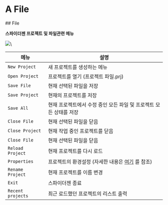 # A  File

\## File

**스파이더젠 프로젝트 및 파일관련 메뉴**

![](https://wikidocs.net/images/page/22812/%EC%8A%A4%ED%81%AC%EB%A6%B0%EC%83%B7_2025-01-24_151618.png)\


| 메뉴                | 설명                                                         |
| ----------------- | ---------------------------------------------------------- |
| `New Project`     | 새 프로젝트를 생성하는 메뉴                                            |
| `Open Project`    | 프로젝트를 열기 (프로젝트 파일.prj)                                     |
| `Save File`       | 현재 선택된 파일을 저장                                              |
| `Save Project`    | 현재의 프로젝트를 저장                                               |
| `Save All`        | 현재 프로젝트에서 수정 중인 모든 파일 및 프로젝트 모든 상태를 저장                     |
| `Close File`      | 현재 선택된 파일을 닫음                                              |
| `Close Project`   | 현재 작업 중인 프로젝트를 닫음                                          |
| `Close File`      | 현재 선택된 파일을 닫음                                              |
| `Reload Project`  | 현재 프로젝트를 다시 로드                                             |
| `Properties`      | 프로젝트의 환경설정 (자세한 내용은 [여기](https://wikidocs.net/24097) 를 참조) |
| `Rename Project`  | 현재 프로젝트를 이름 변경                                             |
| `Exit`            | 스파이더젠 종료                                                   |
| `Recent projects` | 최근 로드했던 프로젝트의 리스트 출력                                       |
